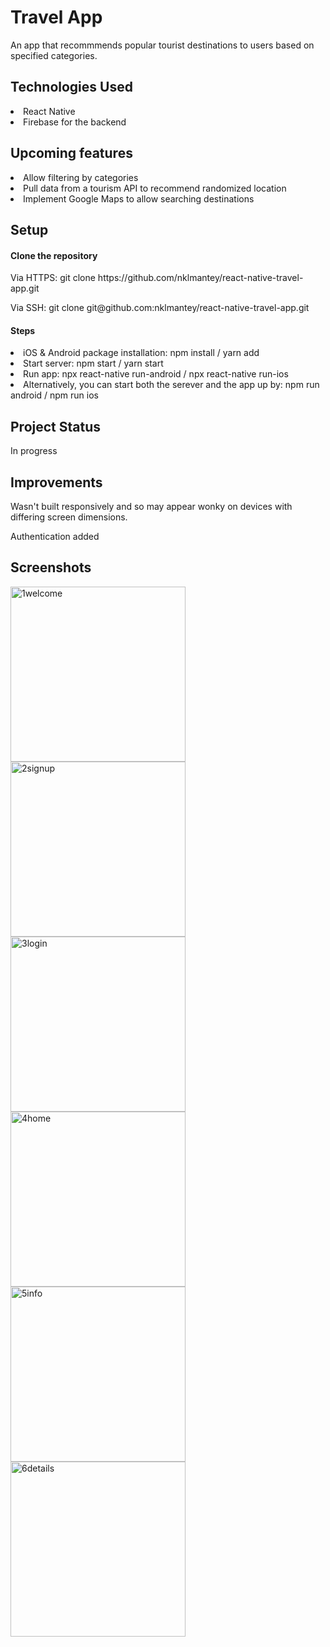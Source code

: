 # Travel App
<p>An app that recommmends popular tourist destinations to users based on specified categories.</p>

<h2>Technologies Used</h2>
<li>React Native</li>
<li>Firebase for the backend</li>

<h2>Upcoming features</h2>
<li>Allow filtering by categories</li>
<li>Pull data from a tourism API to recommend randomized location</li>
<li>Implement Google Maps to allow searching destinations</li>

<h2>Setup</h2>
<h4>Clone the repository</h4>
<p>Via HTTPS: git clone https://github.com/nklmantey/react-native-travel-app.git</p>
<p>Via SSH: git clone git@github.com:nklmantey/react-native-travel-app.git</p>

<h4>Steps</h4>
<li>iOS &amp; Android package installation: npm install / yarn add</li>
<li>Start server: npm start / yarn start</li>
<li>Run app: npx react-native run-android / npx react-native run-ios</li>
<li>Alternatively, you can start both the serever and the app up by: npm run android / npm run ios </li>

<h2>Project Status</h2>
<p>In progress</p>

<h2>Improvements</h2>
<p>Wasn't built responsively and so may appear wonky on devices with differing screen dimensions.</p>
<p> Authentication added <p>

## Screenshots
<img align="left" alt="1welcome" src="https://drive.google.com/uc?export=view&id=1W_uj5f7R7XYLLSGjVliFQ3YurM8FpNrz" width="280"/>
<img align="left" alt="2signup" src="https://drive.google.com/uc?export=view&id=1TB9LCS53ZubFpqMc1Q43tDOfA6dYg5nZ" width="280"/>
<img align="left" alt="3login" src="https://drive.google.com/uc?export=view&id=1FRYQ43VW34B12m-GqWo7rTeyMhfJe9_n" width="280"/>
<img align="left" alt="4home" src="https://drive.google.com/uc?export=view&id=1pmJNc6a9ST4uPnw2vNt30R11alFaJqzz" width="280"/>
<img align="left" alt="5info" src="https://drive.google.com/uc?export=view&id=1AcxTDAl6HBdELoIBSQ9p4UymFyMjGji5" width="280"/>
<img align="left" alt="6details" src="https://drive.google.com/uc?export=view&id=1IagQ9mnm5qx3ymTyZIKfAgntsCw1gxlh" width="280"/>
